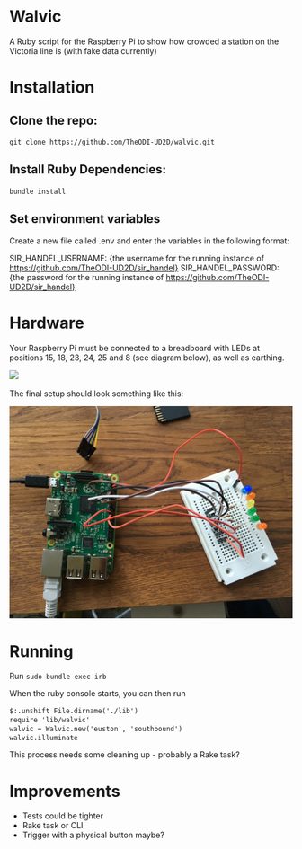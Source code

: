 # Walvic

A Ruby script for the Raspberry Pi to show how crowded a station on the Victoria line is (with fake data currently)

# Installation

## Clone the repo:

```
git clone https://github.com/TheODI-UD2D/walvic.git
```

## Install Ruby Dependencies:

```
bundle install
```

## Set environment variables

Create a new file called .env and enter the variables in the following format:

SIR_HANDEL_USERNAME: {the username for the running instance of https://github.com/TheODI-UD2D/sir_handel}
SIR_HANDEL_PASSWORD: {the password for the running instance of https://github.com/TheODI-UD2D/sir_handel}

# Hardware

Your Raspberry Pi must be connected to a breadboard with LEDs at positions 15, 18, 23, 24, 25 and 8 (see diagram below), as well as earthing.

![](https://www.raspberrypi.org/documentation/usage/gpio-plus-and-raspi2/images/gpio-numbers-pi2.png)

The final setup should look something like this:

![](pi-setup.jpg)

# Running

Run `sudo bundle exec irb`

When the ruby console starts, you can then run

```
$:.unshift File.dirname('./lib')
require 'lib/walvic'
walvic = Walvic.new('euston', 'southbound')
walvic.illuminate
```

This process needs some cleaning up - probably a Rake task?

# Improvements

* Tests could be tighter
* Rake task or CLI
* Trigger with a physical button maybe?
